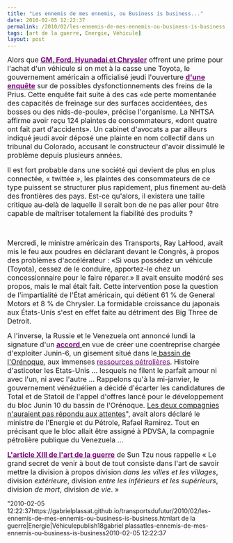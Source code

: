 ```yaml
---
title: "Les ennemis de mes ennemis, ou Business is business..."
date: 2010-02-05 12:22:37
permalink: /2010/02/les-ennemis-de-mes-ennemis-ou-business-is-business.html
tags: [art de la guerre, Energie, Véhicule]
layout: post
---
```


<p class="MsoNormal"><span><font size="3">Alors que <strong><span style="text-decoration: underline"><a href="http://www.leblogauto.com/2010/02/a-hyundai-et-chrysler-de-draguer-les-clients-toyota.html"><font color="#800080">GM, Ford, Hyunadai et Chrysler</font></a></span></strong> offrent une prime pour l'achat d'un véhicule si on met à la casse une Toyota, le gouvernement américain a officialisé jeudi l'ouverture <strong><span style="text-decoration: underline"><a href="http://www.lefigaro.fr/societes/2010/02/05/04015-20100205ARTFIG00436-les-etats-unis-mettent-toyota-sous-pression-.php"><font color="#800080">d'une enquête</font></a></span></strong> sur de possibles dysfonctionnements des freins de la Prius. Cette enquête fait suite à des cas «de perte momentanée des capacités de freinage sur des surfaces accidentées, des bosses ou des nids-de-poule», précise l'organisme. La NHTSA affirme avoir reçu 124 plaintes de consommateurs, «dont quatre ont fait part d'accidents». Un cabinet d'avocats a par ailleurs indiqué jeudi avoir déposé une plainte en nom collectif dans un tribunal du Colorado, accusant le constructeur d'avoir dissimulé le problème depuis plusieurs années.</font></span></p> <p class="MsoNormal"><span><font size="3"></font></span></p> <p class="MsoNormal"><span><font size="3">Il est fort probable dans une société qui devient de plus en plus connectée, « twittée », les plaintes des consommateurs de ce type puissent se structurer plus rapidement, plus finement au-delà des frontières des pays. Est-ce qu'alors, il existera une taille critique au-delà de laquelle il serait bon de ne pas aller pour être capable de maîtriser totalement la fiabilité des produits ?</font></span></p> <p class="MsoNormal"><span><font size="3">  </font></span></p>   <!--more-->  <p class="MsoNormal"><span><font size="3">Mercredi, le ministre américain des Transports, Ray LaHood, avait mis le feu aux poudres en déclarant devant le Congrès, à propos des problèmes d'accélérateur : «Si vous possédez un véhicule (Toyota), cessez de le conduire, apportez-le chez un concessionnaire pour le faire réparer.» Il avait ensuite modéré ses propos, mais le mal était fait. Cette intervention pose la question de l'impartialité de l'État américain, qui détient 61 % de General Motors et 8 % de Chrysler. La formidable croissance du japonais aux États-Unis s'est en effet faite au détriment des Big Three de Detroit.</font></span></p> <p class="MsoNormal"><span><font size="3"></font></span></p> <p class="MsoNormal"><span><font size="3">A l'inverse, la Russie et le Venezuela ont annoncé lundi la signature d'un <strong><span style="text-decoration: underline"><a href="http://www.leblogfinance.com/2010/02/russievenezuela-entreprise-commune-pour-le-petrole-de-lorenoque.html"><font color="#800080">accord<span style="font-weight: normal"> </span></font></a></span></strong>en vue de créer une coentreprise chargée d'exploiter Junin-6, un gisement situé dans le</font><a href="http://www.leblogfinance.com/2010/01/venezuela-offres-de-2-consortiums-pour-le-petrole-de-lorenoque.html"><font size="3"> bassin de l'Orénoque</font></a><font size="3">, aux immenses </font><a href="http://www.eia.doe.gov/cabs/Venezuela/Oil.html"><font color="#800080" size="3">ressources pétrolières</font></a><font size="3">. Histoire d'asticoter les Etats-Unis ... lesquels ne filent le parfait amour ni avec l'un, ni avec l'autre ... Rappelons qu'à la mi-janvier, le gouvernement vénézuélien a décidé d'écarter les candidatures de Total et de Statoil de l'appel d'offres lancé pour le développement du bloc Junin 10 du bassin de l'Orénoque. </font><a href="http://www.leblogfinance.com/2010/01/venezuela-offres-de-2-consortiums-pour-le-petrole-de-lorenoque.html"><font size="3">Les deux compagnies n'auraient pas répondu aux attentes</font></a><font size="3">", avait alors déclaré le ministre de l'Energie et du Pétrole, Rafael Ramirez. Tout en précisant que le bloc allait être assigné à PDVSA, la compagnie pétrolière publique du Venezuela ...</font></span></p> <p class="MsoNormal"><span><font size="3"></font></span></p> <p class="MsoNormal"><strong><span style="text-decoration: underline"><span><a href="http://artdelaguerreselonsuntzu.ifrance.com/artdelaguerreselonsuntzu/art13.htm"><font color="#800080" size="3">L'article XIII de l'art de la guerre</font></a></span></span></strong><span><font size="3"> de Sun Tzu nous rappelle « Le grand secret de venir à bout de tout consiste dans l'art de savoir mettre la division à propos division <em>dans les villes et les villages</em>, division <em>extérieure</em>, division <em>entre les inférieurs et les supérieurs</em>, division <em>de mort</em>, division <em>de vie</em>. »</font></span></p>"2010-02-05 12:22:37https://gabrielplassat.github.io/transportsdufutur/2010/02/les-ennemis-de-mes-ennemis-ou-business-is-business.htmlart de la guerre|Energie|Véhiculepublish18gabriel plassatles-ennemis-de-mes-ennemis-ou-business-is-business2010-02-05 12:22:37
